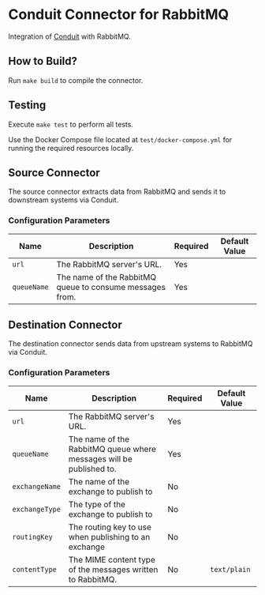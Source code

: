 # Conduit Connector for RabbitMQ
Integration of [Conduit](https://conduit.io) with RabbitMQ.

## How to Build?
Run `make build` to compile the connector.

## Testing
Execute `make test` to perform all tests.

Use the Docker Compose file located at `test/docker-compose.yml` for running the required resources locally.

## Source Connector
The source connector extracts data from RabbitMQ and sends it to downstream systems via Conduit.

### Configuration Parameters

| Name        | Description                                             | Required | Default Value |
|-------------|---------------------------------------------------------|----------|---------------|
| `url`       | The RabbitMQ server's URL.                              | Yes      |               |
| `queueName` | The name of the RabbitMQ queue to consume messages from.| Yes      |               |

## Destination Connector
The destination connector sends data from upstream systems to RabbitMQ via Conduit.

### Configuration Parameters

| Name           | Description                                                          | Required | Default Value |
|----------------|----------------------------------------------------------------------|----------|---------------|
| `url`          | The RabbitMQ server's URL.                                           | Yes      |               |
| `queueName`    | The name of the RabbitMQ queue where messages will be published to.  | Yes      |               |
| `exchangeName` | The name of the exchange to publish to                               | No       |               |
| `exchangeType` | The type of the exchange to publish to                               | No       |               |
| `routingKey`   | The routing key to use when publishing to an exchange                | No       |               |
| `contentType`  | The MIME content type of the messages written to RabbitMQ.           | No       | `text/plain`  |

